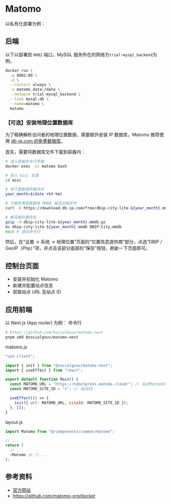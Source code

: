 # Matomo

以私有化部署为例：

## 后端

以下以部署到 `8082` 端口，MySQL 服务所在的网络为`trial-mysql_backend`为例。

```bash
docker run \
  -p 8082:80 \
  -d \
  --restart always \
  -v matomo_data:/data \
  --network trial-mysql_backend \
  --link mysql:db \
  --name=matomo \
  matomo
```

### 【可选】安装地理位置数据库

为了精确解析访问者的地理位置数据，需要额外安装 IP 数据库，Matomo 推荐使用 [db-ip.com 的免费数据库](https://db-ip.com/db/download/ip-to-city-lite)。

首先，需要将数据库文件下载到容器内：

```bash
# 进入容器命令行界面
docker exec -it matomo bash

# 进入 misc 目录
cd misc

# 待下载数据所属月份
year_month=$(date +%Y-%m)

# 下载免费版数据库 MMDB 格式压缩文件
curl -O https://download.db-ip.com/free/dbip-city-lite-${year_month}.mmdb.gz

# 解压缩并重命名
gzip -d dbip-city-lite-${year_month}.mmdb.gz
mv dbip-city-lite-${year_month}.mmdb DBIP-City.mmdb
exit # 退出命令行
```

然后，在“设置 → 系统 → 地理位置”页面的“位置信息提供商”部分，点选“DBIP / GeoIP（Php）”项，并点击该部分底部的“保存”按钮，刷新一下页面即可。

## 控制台页面

- 安装并初始化 Matomo
- 新建并配置站点信息
- 获取站点 URL 及站点 ID

## 应用前端

以 Next.js (App router) 为例：
命令行

```bash
# https://github.com/SocialGouv/matomo-next
pnpm add @socialgouv/matomo-next
```

matomo.js

```javascript
"use client";

import { init } from "@socialgouv/matomo-next";
import { useEffect } from "react";

export default function Main() {
  const MATOMO_URL = "https://nobelpress.matomo.cloud/"; // 站点MatomoURL
  const MATOMO_SITE_ID = "1"; // 站点ID

  useEffect(() => {
    init({ url: MATOMO_URL, siteId: MATOMO_SITE_ID });
  }, []);
}
```

layout.js

```javascript
import Matomo from "@/components/common/matomo";

// ...
return (
  // ...
  <Matomo /> // ...
);
```

## 参考资料

- [官方网站](https://matomo.org/)
- https://github.com/matomo-org/docker
